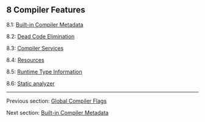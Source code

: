 ## 8 Compiler Features

8.1: [Built-in Compiler Metadata](cr-metadata.md)

8.2: [Dead Code Elimination](cr-dce.md)

8.3: [Compiler Services](cr-completion.md)

8.4: [Resources](cr-resources.md)

8.5: [Runtime Type Information](cr-rtti.md)

8.6: [Static analyzer](cr-static-analyzer.md)

---

Previous section: [Global Compiler Flags](compiler-usage-flags.md)

Next section: [Built-in Compiler Metadata](cr-metadata.md)